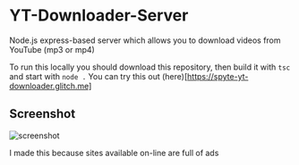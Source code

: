 # YT-Downloader-Server
Node.js express-based server which allows you to download videos from YouTube (mp3 or mp4)  

To run this locally you should download this repository, then build it with `tsc` and start with `node .`
You can try this out (here)[https://spyte-yt-downloader.glitch.me]

## Screenshot
![screenshot](https://cdn.discordapp.com/attachments/566193814591635457/1013085536992362536/unknown.png)

I made this because sites available on-line are full of ads
